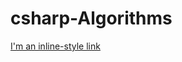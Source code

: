 # csharp-Algorithms

[I'm an inline-style link](https://www.linkedin.com/learning/certificates/394be46170aa56d609436948dfa690bc5fddf4a5a793ee0971e8bb1118e30e6a?trk=share_certificate)